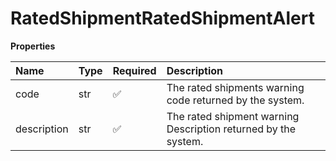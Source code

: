 # RatedShipmentRatedShipmentAlert

**Properties**

| Name        | Type | Required | Description                                                    |
| :---------- | :--- | :------- | :------------------------------------------------------------- |
| code        | str  | ✅       | The rated shipments warning code returned by the system.       |
| description | str  | ✅       | The rated shipment warning Description returned by the system. |

<!-- This file was generated by liblab | https://liblab.com/ -->
